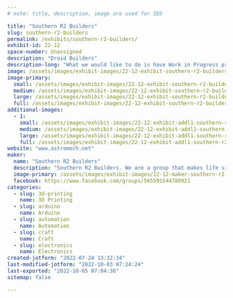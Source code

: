 ```yaml
---
# note: title, description, image are used for SEO

title: "Southern R2 Builders"
slug: southern-r2-builders
permalink: /exhibits/southern-r2-builders/
exhibit-id: 22-12
space-number: Unassigned
description: "Droid Builders"
description-long: "What we would like to do is have Work in Progress projects so we can show the patrons on how the droid is built in various stages. Also with WIP droids have completed droids for photo ops. "
image: /assets/images/exhibit-images/22-12-exhibit-southern-r2-builders-1-maker-faire-2021-sr2b-large.jpg
image-primary: 
  small: /assets/images/exhibit-images/22-12-exhibit-southern-r2-builders-1-maker-faire-2021-sr2b-small.jpg
  medium: /assets/images/exhibit-images/22-12-exhibit-southern-r2-builders-1-maker-faire-2021-sr2b-medium.jpg
  large: /assets/images/exhibit-images/22-12-exhibit-southern-r2-builders-1-maker-faire-2021-sr2b-large.jpg
  full: /assets/images/exhibit-images/22-12-exhibit-southern-r2-builders-1-maker-faire-2021-sr2b-full.jpg
additional-images: 
  - 1:
    small: /assets/images/exhibit-images/22-12-exhibit-addl1-southern-r2-builders-2-maker-faire-2021-sr2b-small.jpg
    medium: /assets/images/exhibit-images/22-12-exhibit-addl1-southern-r2-builders-2-maker-faire-2021-sr2b-medium.jpg
    large: /assets/images/exhibit-images/22-12-exhibit-addl1-southern-r2-builders-2-maker-faire-2021-sr2b-large.jpg
    full: /assets/images/exhibit-images/22-12-exhibit-addl1-southern-r2-builders-2-maker-faire-2021-sr2b-full.jpg
website: "www.astromech.net"
maker: 
  name: "Southern R2 Builders"
  description: "Southern R2 Builders. We are a group that makes life size droids and robots from various film and TV franchises that are from a galaxy far, far away. "
  image-primary: /assets/images/exhibit-images/22-12-maker-southern-r2-builders-r2-club-logo-medium.png
  facebook: https://www.facebook.com/groups/565591544780921
categories: 
  - slug: 3d-printing
    name: 3D Printing
  - slug: arduino
    name: Arduino
  - slug: automation
    name: Automation
  - slug: craft
    name: Craft
  - slug: electronics
    name: Electronics
created-jotform: "2022-07-24 13:32:34"
last-modified-jotform: "2022-10-03 07:24:24"
last-exported: "2022-10-05 07:04:36"
sitemap: false

---
```

